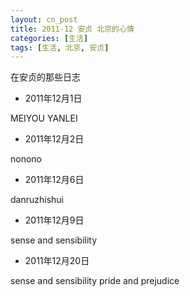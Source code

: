 ```yaml
---
layout: cn_post
title: 2011-12 安贞 北京的心情
categories: [生活]
tags: [生活, 北京, 安贞]
---
```


在安贞的那些日志

- 2011年12月1日

MEIYOU YANLEI

- 2011年12月2日

nonono

- 2011年12月6日

danruzhishui

- 2011年12月9日

sense and sensibility

- 2011年12月20日

sense and sensibility pride and prejudice


